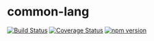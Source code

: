 # common-lang
[![Build Status](https://travis-ci.org/HuehueJS/common-lang.svg?branch=master)](https://travis-ci.org/HuehueJS/common-lang)
[![Coverage Status](https://coveralls.io/repos/github/HuehueJS/common-lang/badge.svg?branch=master)](https://coveralls.io/github/HuehueJS/common-lang?branch=master)
[![npm version](https://badge.fury.io/js/%40huehuejs%2Fcommon-lang.svg)](https://npmjs.com/@huehuejs/common-lang)